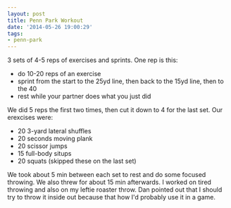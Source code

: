 ```yaml
---
layout: post
title: Penn Park Workout
date: '2014-05-26 19:00:29'
tags:
- penn-park
---
```


3 sets of 4-5 reps of exercises and sprints. One rep is this:

- do 10-20 reps of an exercise
- sprint from the start to the 25yd line, then back to the 15yd line, then to the 40
- rest while your partner does what you just did

We did 5 reps the first two times, then cut it down to 4 for the last set. Our erexcises were:

- 20 3-yard lateral shuffles
- 20 seconds moving plank
- 20 scissor jumps
- 15 full-body situps
- 20 squats (skipped these on the last set)

We took about 5 min between each set to rest and do some focused throwing. We also threw for about 15 min afterwards. I worked on tired throwing and also on my leftie roaster throw. Dan pointed out that I should try to throw it inside out because that how I'd probably use it in a game.
